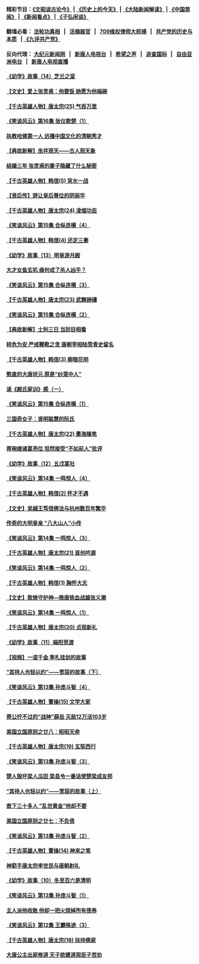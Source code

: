 #### 精彩节目：[《文昭谈古论今》](http://134.209.198.168/wenzhao) | [《历史上的今天》](http://134.209.198.168/today-in-history) | [《大陆新闻解读》](http://134.209.198.168/ntdtv-comedy) | [《中国禁闻》](http://134.209.198.168/ntdtv-news) | [《新闻看点》](http://134.209.198.168/news-insight) | [《子弘闲谈》](http://134.209.198.168/zihongxiantan/) 

  #### 翻墙必看： [法轮功真相](http://134.209.198.168:10000/videos/truth.html) &nbsp;&nbsp;|&nbsp;&nbsp; [活摘器官](http://134.209.198.168:10000/videos/res/Organs/) &nbsp;&nbsp;|&nbsp;&nbsp; [709维权律师大抓捕](http://134.209.198.168:10000/videos/709/) &nbsp;&nbsp;|&nbsp;&nbsp; [共产党的历史与本质](http://134.209.198.168:10000/videos/ccp.html) &nbsp;&nbsp;| [《九评共产党》](http://134.209.198.168:10000/videos/jiuping/) 

#### 反向代理： [大纪元新闻网](http://134.209.198.168:10080/) &nbsp;&nbsp;|&nbsp;&nbsp; [新唐人电视台](http://134.209.198.168:8000/) &nbsp;&nbsp;|&nbsp;&nbsp; [希望之声](http://134.209.198.168:8200/) &nbsp;&nbsp;|&nbsp;&nbsp; [追查国际](http://134.209.198.168:10010/) &nbsp;&nbsp;|&nbsp;&nbsp; [自由亚洲电台](http://134.209.198.168:9800/) &nbsp;&nbsp;|&nbsp;&nbsp; [新唐人电视直播](http://134.209.198.168/) 

#### [《幼学》故事（14）芝兰之室](../pages/nsc975/n11025758.md?t=03270036) 

#### [【文史】爱上张灵甫：他要饭 她愿为他端碗](../pages/nsc975/n11134046.md?t=03270036) 

#### [【千古英雄人物】唐太宗(25) 气吞万里](../pages/nsc975/n8059939.md?t=03270036) 

#### [《笑谈风云》第16集 张仪欺楚（1）](../pages/nsc975/n11122264.md?t=03270036) 

#### [执教哈佛第一人 远播中国文化的清朝秀才](../pages/nsc975/n11136776.md?t=03270036) 

#### [【典故新解】坐井观天——古人观天象](../pages/nsc975/n11116700.md?t=03270036) 

#### [结婚三年 张灵甫的妻子隐藏了什么秘密](../pages/nsc975/n11134036.md?t=03270036) 

#### [【千古英雄人物】韩信(5) 背水一战](../pages/nsc975/n7552400.md?t=03270036) 

#### [【贤后传】辞让皇后尊位的阴丽华](../pages/nsc975/n11080063.md?t=03270036) 

#### [【千古英雄人物】唐太宗(24) 凌烟功臣](../pages/nsc975/n8059934.md?t=03270036) 

#### [《笑谈风云》第15集 合纵连横（4）](../pages/nsc975/n11099475.md?t=03270036) 

#### [【千古英雄人物】韩信(4) 还定三秦](../pages/nsc975/n7552386.md?t=03270036) 

#### [《幼学》故事（13）明皇游月殿](../pages/nsc975/n11025757.md?t=03270036) 

#### [大才女鱼玄机 缘何成了杀人凶手？](../pages/nsc975/n11122745.md?t=03270036) 

#### [《笑谈风云》第15集 合纵连横（3）](../pages/nsc975/n11099432.md?t=03270036) 

#### [【千古英雄人物】唐太宗(23) 武舞磅礡](../pages/nsc975/n8059928.md?t=03270036) 

#### [《笑谈风云》第15集 合纵连横（2）](../pages/nsc975/n11099411.md?t=03270036) 

#### [【典故新解】士别三日 当刮目相看](../pages/nsc975/n11103545.md?t=03270036) 

#### [转危为安 严戒鞭靴之贪 唐朝宰相陆贽青史留名](../pages/nsc975/n11012552.md?t=03270036) 

#### [【千古英雄人物】韩信(3) 柳暗花明](../pages/nsc975/n7547714.md?t=03270036) 

#### [憨直的大唐状元 原是“纱笼中人”](../pages/nsc975/n11080367.md?t=03270036) 

#### [读《颜氏家训》感（一）](../pages/nsc975/n4585779.md?t=03270036) 

#### [《笑谈风云》第15集 合纵连横（1）](../pages/nsc975/n11099313.md?t=03270036) 

#### [三国奇女子：贤明聪慧的阮氏](../pages/nsc975/n4597861.md?t=03270036) 

#### [【千古英雄人物】唐太宗(22) 墨海椽笔](../pages/nsc975/n8059920.md?t=03270036) 

#### [蒋琬继诸葛亮位 坦然接受“不如前人”批评](../pages/nsc975/n11107373.md?t=03270036) 

#### [《幼学》故事（12）五戊宴社](../pages/nsc975/n11025756.md?t=03270036) 

#### [《笑谈风云》第14集 一鸣惊人（4）](../pages/nsc975/n11086167.md?t=03270036) 

#### [【千古英雄人物】韩信(2) 怀才不遇](../pages/nsc975/n7547691.md?t=03270036) 

#### [【文史】吴越王笃信佛法与杭州数百年繁华](../pages/nsc975/n11088991.md?t=03270036) 

#### [传奇的大明皇亲 “八大山人”小传](../pages/nsc975/n11063987.md?t=03270036) 

#### [《笑谈风云》第14集 一鸣惊人（3）](../pages/nsc975/n11086160.md?t=03270036) 

#### [【千古英雄人物】唐太宗(21) 首创吟源](../pages/nsc975/n8059915.md?t=03270036) 

#### [《笑谈风云》第14集 一鸣惊人（2）](../pages/nsc975/n11086149.md?t=03270036) 

#### [【千古英雄人物】韩信(1) 胸怀大志](../pages/nsc975/n7544501.md?t=03270036) 

#### [【文史】敦煌守护神—晚唐铁血战雄张义潮](../pages/nsc975/n11091413.md?t=03270036) 

#### [《笑谈风云》第14集 一鸣惊人（1）](../pages/nsc975/n11086128.md?t=03270036) 

#### [【千古英雄人物】唐太宗(20) 贞观新礼](../pages/nsc975/n8046282.md?t=03270036) 

#### [《幼学》故事（11）端阳竞渡](../pages/nsc975/n11025755.md?t=03270036) 

#### [【视频】一诺千金 季札挂剑的故事](../pages/nsc975/n11087985.md?t=03270036) 

#### [“其待人也轻以约”——宽容的故事（下）](../pages/nsc975/n3744126.md?t=03270036) 

#### [《笑谈风云》第13集 孙庞斗智（4）](../pages/nsc975/n11070236.md?t=03270036) 

#### [【千古英雄人物】曹操(15) 文学大家](../pages/nsc975/n7783350.md?t=03270036) 

#### [蒋公拧不过的“战神”薛岳 灭敌12万活103岁](../pages/nsc975/n11084282.md?t=03270036) 

#### [美国立国原则之廿八：昭昭天命](../pages/nsc975/n11060836.md?t=03270036) 

#### [【千古英雄人物】唐太宗(19) 玄奘西行](../pages/nsc975/n8046276.md?t=03270036) 

#### [《笑谈风云》第13集 孙庞斗智（3）](../pages/nsc975/n11070219.md?t=03270036) 

#### [楚人毁坏梁人瓜田 梁县令一番话使楚梁成友邦](../pages/nsc975/n11079326.md?t=03270036) 

#### [“其待人也轻以约”——宽容的故事（上）](../pages/nsc975/n3743407.md?t=03270036) 

#### [救下三十多人 “乱世黄金”他却不要](../pages/nsc975/n11053639.md?t=03270036) 

#### [美国立国原则之廿七：不负债](../pages/nsc975/n11060818.md?t=03270036) 

#### [《笑谈风云》第13集 孙庞斗智（2）](../pages/nsc975/n11070199.md?t=03270036) 

#### [【千古英雄人物】曹操(14) 神来之笔](../pages/nsc975/n7783346.md?t=03270036) 

#### [神箭手唐太宗李世民与唐朝射礼](../pages/nsc975/n11050034.md?t=03270036) 

#### [《幼学》故事（10）冬至百六是清明](../pages/nsc975/n11025760.md?t=03270036) 

#### [《笑谈风云》第13集 孙庞斗智（1）](../pages/nsc975/n11070158.md?t=03270036) 

#### [主人派他收账 他却一把火烧掉所有债券](../pages/nsc975/n11070431.md?t=03270036) 

#### [《笑谈风云》第12集 王霸殊途（3）](../pages/nsc975/n11058708.md?t=03270036) 

#### [【千古英雄人物】唐太宗(18) 扶持佛家](../pages/nsc975/n8046271.md?t=03270036) 

#### [大唐公主出家修道 天子欲建道观臣子苦劝](../pages/nsc975/n11053988.md?t=03270036) 

